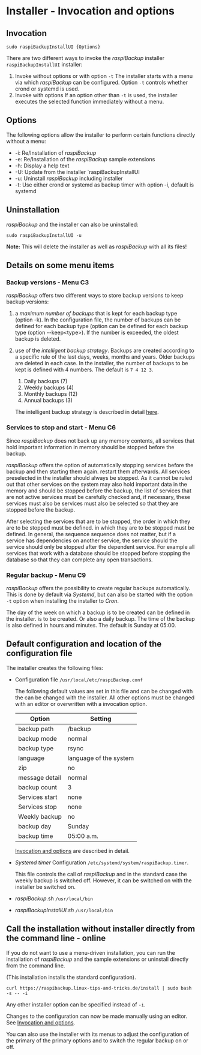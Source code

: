# Installer - Invocation and options

## Invocation 

```
sudo raspiBackupInstallUI {Options}
```

There are two different ways to invoke the *raspiBackup* installer `raspiBackupInstallUI`
installer:

1. Invoke without options or with option `-t`
    The installer starts with a menu via which *raspiBackup* can be configured.
    Option `-t` controls whether crond or systemd is used.
1. Invoke with options
    If an option other than `-t` is used, the installer executes the selected function
    immediately without a menu.

## Options

The following options allow the installer to perform certain functions directly without a menu:

* -i: Re/Installation of *raspiBackup*
* -e: Re/Installation of the *raspiBackup* sample extensions
* -h: Display a help text
* -U: Update from the installer `raspiBackupInstallUI
* -u: Uninstall *raspiBackup* including installer
* -t: Use either crond or systemd as backup timer with option -i, default is systemd

## Uninstallation

*raspiBackup* and the installer can also be uninstalled:

```
sudo raspiBackupInstallUI -u
```

**Note:**
This will delete the installer as well as *raspiBackup* with all its files!



## Details on some menu items

<a name="backup versions"></a>
### Backup versions - Menu C3

*raspiBackup* offers two different ways to store backup versions
to keep backup versions:

1. a *maximum number of backups* that is kept for each backup type (option -k).
   In the configuration file, the number of backups can be defined for each backup type (option
   can be defined for each backup type (option --keep\<type\>).
   If the number is exceeded, the oldest backup is deleted.

1. use of the *intelligent backup strategy*. Backups are created according to a specific rule
   of the last days, weeks, months and years. Older backups
   are deleted in each case. In the installer, the number of
   backups to be kept is defined with 4 numbers. The default is
   `7 4 12 3`.
 
   1. Daily backups (7)
   1. Weekly backups (4)
   1. Monthly backups (12)
   1. Annual backups (3)

   The intelligent backup strategy is described in detail [here](smart-recycle.md).


<a name="services"></a>
### Services to stop and start - Menu C6

Since *raspiBackup* does not back up any memory contents, all services that hold important information
in memory should be stopped before the backup.

*raspiBackup* offers the option of automatically stopping services before the backup and then starting them again.
restart them afterwards. All services preselected in the installer should always be stopped.
As it cannot be ruled out that other services on the system may also hold important data
in the memory and should be stopped before the backup, the list of services that are not
active services must be carefully checked and, if necessary, these services must also be
services must also be selected so that they are stopped before the backup.

After selecting the services that are to be stopped, the order in which they are to be stopped must be defined.
in which they are to be stopped must be defined. In general, the sequence
sequence does not matter, but if a service has dependencies on another service, the service should
the service should only be stopped after the dependent service. For example
all services that work with a database should be stopped before stopping the database
so that they can complete any open transactions.


<a name="regularbackup"></a>
### Regular backup - Menu C9

*raspiBackup* offers the possibility to create regular backups automatically.
This is done by default via *Systemd*, but can also be started with the option `-t`
option when installing the installer to *Cron*.

The day of the week on which a backup is to be created can be defined in the installer.
is to be created. Or also a daily backup.
The time of the backup is also defined in hours and minutes.
The default is Sunday at 05:00.


## Default configuration and location of the configuration file

The installer creates the following files:

  - Configuration file `/usr/local/etc/raspiBackup.conf`

    The following default values are set in this file and can be changed with the
    can be changed with the installer. All other options must be changed with an editor
    or overwritten with a invocation option.

    | Option | Setting |
    |----------------------|----------------------|
    | backup path | /backup |
    | backup mode | normal |
    | backup type | rsync |
    | language | language of the system |
    | zip | no |
    | message detail | normal |
    | backup count | 3 |
    | Services start | none |
    | Services stop | none |
    | Weekly backup | no |
    | backup day | Sunday |
    | backup time | 05:00 a.m. |

    [Invocation and options](backup-options.md) are described in detail.

  - *Systemd timer* Configuration `/etc/systemd/system/raspiBackup.timer`.

    This file controls the call of *raspiBackup* and in the standard case the
    weekly backup is switched off. However, it can be switched on with the installer
    be switched on.

  - *raspiBackup*.sh `/usr/local/bin`

  - *raspiBackupInstallUI.sh* `/usr/local/bin`



## Call the installation without installer directly from the command line - online

If you do not want to use a menu-driven installation, you can run the installation of *raspiBackup*
and the sample extensions or uninstall directly from the command line.

(This installation installs the standard configuration).

```
curl https://raspibackup.linux-tips-and-tricks.de/install | sudo bash -s -- -i
```

Any other installer option can be specified instead of `-i`.

Changes to the configuration can now be made manually using an editor.
See [Invocation and options](invocation-options.md).

You can also use the installer with its menus to adjust the configuration of the primary
of the primary options and to switch the regular backup on or off.

[.status]: translated


